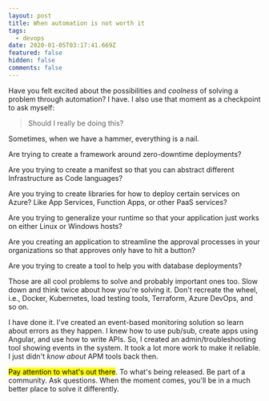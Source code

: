 ```yaml
---
layout: post
title: When automation is not worth it
tags:
  - devops
date: 2020-01-05T03:17:41.669Z
featured: false
hidden: false
comments: false
---
```

Have you felt excited about the possibilities and *coolness* of solving a problem through automation? I have. I also use that moment as a checkpoint to ask myself:

<!--more-->

> Should I really be doing this? 

Sometimes, when we have a hammer, everything is a nail.

Are trying to create a framework around zero-downtime deployments?

Are you trying to create a manifest so that you can abstract different Infrastructure as Code languages? 

Are you trying to create libraries for how to deploy certain services on Azure? Like App Services, Function Apps, or other PaaS services?

Are you trying to generalize your runtime so that your application just works on either Linux or Windows hosts?

Are you creating an application to streamline the approval processes in your organizations so that approves only have to hit a button?

Are you trying to create a tool to help you with database deployments?

Those are all cool problems to solve and probably important ones too. Slow down and think twice about how you're solving it. Don't recreate the wheel, i.e., Docker, Kubernetes, load testing tools, Terraform, Azure DevOps, and so on.

I have done it. I've created an event-based monitoring solution so learn about errors as they happen. I knew how to use pub/sub, create apps using Angular, and use how to write APIs. So, I created an admin/troubleshooting tool showing events in the system. It took a lot more work to make it reliable. I just didn't *know about* APM tools back then. 

<mark>Pay attention to what's out there</mark>. To what's being released. Be part of a community. Ask questions. When the moment comes, you'll be in a much better place to solve it differently.
